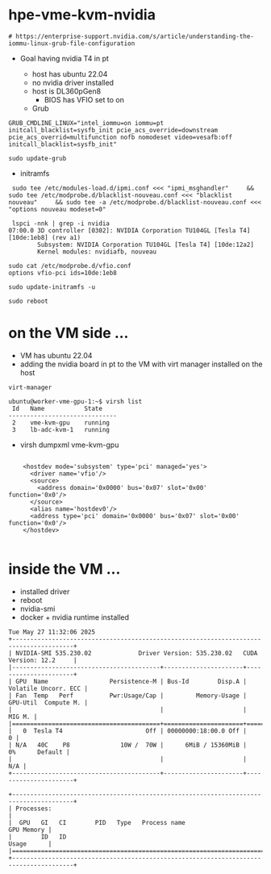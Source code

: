 # hpe-vme-kvm-nvidia

    # https://enterprise-support.nvidia.com/s/article/understanding-the-iommu-linux-grub-file-configuration
    
- Goal having nvidia T4 in pt

  - host has ubuntu 22.04
  - no nvidia driver installed 
  - host is DL360pGen8
    -    BIOS has VFIO set to on
  - Grub
```
GRUB_CMDLINE_LINUX="intel_iommu=on iommu=pt initcall_blacklist=sysfb_init pcie_acs_override=downstream pcie_acs_overrid=multifunction nofb nomodeset video=vesafb:off initcall_blacklist=sysfb_init"

sudo update-grub
```

  - initramfs

```
 sudo tee /etc/modules-load.d/ipmi.conf <<< "ipmi_msghandler"     && sudo tee /etc/modprobe.d/blacklist-nouveau.conf <<< "blacklist nouveau"     && sudo tee -a /etc/modprobe.d/blacklist-nouveau.conf <<< "options nouveau modeset=0"
```

```
 lspci -nnk | grep -i nvidia
07:00.0 3D controller [0302]: NVIDIA Corporation TU104GL [Tesla T4] [10de:1eb8] (rev a1)
        Subsystem: NVIDIA Corporation TU104GL [Tesla T4] [10de:12a2]
        Kernel modules: nvidiafb, nouveau

sudo cat /etc/modprobe.d/vfio.conf
options vfio-pci ids=10de:1eb8

sudo update-initramfs -u

sudo reboot
```

# on the VM side ...
  - VM has ubuntu 22.04
  - adding the nvidia board in pt to the VM with virt manager installed on the host
```
virt-manager
```

```
ubuntu@worker-vme-gpu-1:~$ virsh list
 Id   Name           State
------------------------------
 2    vme-kvm-gpu    running
 3    lb-adc-kvm-1   running
```

  -  virsh dumpxml vme-kvm-gpu
```

    <hostdev mode='subsystem' type='pci' managed='yes'>
      <driver name='vfio'/>
      <source>
        <address domain='0x0000' bus='0x07' slot='0x00' function='0x0'/>
      </source>
      <alias name='hostdev0'/>
      <address type='pci' domain='0x0000' bus='0x07' slot='0x00' function='0x0'/>
    </hostdev>


```

# inside the VM ...
   - installed driver
   - reboot
   - nvidia-smi
   - docker + nvidia runtime installed
```
Tue May 27 11:32:06 2025       
+---------------------------------------------------------------------------------------+
| NVIDIA-SMI 535.230.02             Driver Version: 535.230.02   CUDA Version: 12.2     |
|-----------------------------------------+----------------------+----------------------+
| GPU  Name                 Persistence-M | Bus-Id        Disp.A | Volatile Uncorr. ECC |
| Fan  Temp   Perf          Pwr:Usage/Cap |         Memory-Usage | GPU-Util  Compute M. |
|                                         |                      |               MIG M. |
|=========================================+======================+======================|
|   0  Tesla T4                       Off | 00000000:18:00.0 Off |                    0 |
| N/A   40C    P8              10W /  70W |      6MiB / 15360MiB |      0%      Default |
|                                         |                      |                  N/A |
+-----------------------------------------+----------------------+----------------------+
                                                                                         
+---------------------------------------------------------------------------------------+
| Processes:                                                                            |
|  GPU   GI   CI        PID   Type   Process name                            GPU Memory |
|        ID   ID                                                             Usage      |
|=======================================================================================|
+---------------------------------------------------------------------------------------+
```



